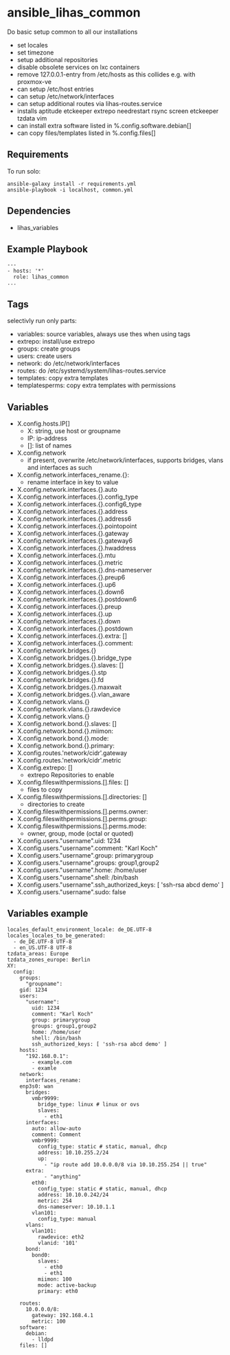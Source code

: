 # ansible_lihas_common
Do basic setup common to all our installations

* set locales
* set timezone
* setup additional repositories
* disable obsolete services on lxc containers
* remove 127.0.0.1-entry from /etc/hosts as this collides e.g. with proxmox-ve
* can setup /etc/host entries
* can setup /etc/network/interfaces
* can setup additional routes via lihas-routes.service
* installs aptitude etckeeper extrepo needrestart rsync screen etckeeper tzdata vim
* can install extra software listed in %.config.software.debian[]
* can copy files/templates listed in %.config.files[]

## Requirements

To run solo:
```
ansible-galaxy install -r requirements.yml
ansible-playbook -i localhost, common.yml
```

## Dependencies

* lihas_variables

## Example Playbook

```
---
- hosts: '*'
  role: lihas_common
...
```
## Tags
selectivly run only parts:
* variables: source variables, always use thes when using tags
* extrepo: install/use extrepo
* groups: create groups
* users: create users
* network: do /etc/network/interfaces
* routes: do /etc/systemd/system/lihas-routes.service
* templates: copy extra templates
* templatesperms: copy extra templates with permissions

## Variables
* X.config.hosts.IP[]
    * X: string, use host or groupname
    * IP: ip-address
    * []: list of names
* X.config.network
    * if present, overwrite /etc/network/interfaces, supports bridges, vlans and interfaces as such
* X.config.network.interfaces_rename.{}:
    * rename interface in key to value
* X.config.network.interfaces.{}.auto
* X.config.network.interfaces.{}.config_type
* X.config.network.interfaces.{}.config6_type
* X.config.network.interfaces.{}.address
* X.config.network.interfaces.{}.address6
* X.config.network.interfaces.{}.pointopoint
* X.config.network.interfaces.{}.gateway
* X.config.network.interfaces.{}.gateway6
* X.config.network.interfaces.{}.hwaddress
* X.config.network.interfaces.{}.mtu
* X.config.network.interfaces.{}.metric
* X.config.network.interfaces.{}.dns-nameserver
* X.config.network.interfaces.{}.preup6
* X.config.network.interfaces.{}.up6
* X.config.network.interfaces.{}.down6
* X.config.network.interfaces.{}.postdown6
* X.config.network.interfaces.{}.preup
* X.config.network.interfaces.{}.up
* X.config.network.interfaces.{}.down
* X.config.network.interfaces.{}.postdown
* X.config.network.interfaces.{}.extra: []
* X.config.network.interfaces.{}.comment:
* X.config.network.bridges.{}
* X.config.network.bridges.{}.bridge_type
* X.config.network.bridges.{}.slaves: []
* X.config.network.bridges.{}.stp
* X.config.network.bridges.{}.fd
* X.config.network.bridges.{}.maxwait
* X.config.network.bridges.{}.vlan_aware
* X.config.network.vlans.{}
* X.config.network.vlans.{}.rawdevice
* X.config.network.vlans.{}
* X.config.network.bond.{}.slaves: []
* X.config.network.bond.{}.miimon:
* X.config.network.bond.{}.mode:
* X.config.network.bond.{}.primary:
* X.config.routes.'network/cidr'.gateway
* X.config.routes.'network/cidr'.metric
* X.config.extrepo: []
    * extrepo Repositories to enable
* X.config.fileswithpermissions.[].files: []
    * files to copy
* X.config.fileswithpermissions.[].directories: []
    * directories to create
* X.config.fileswithpermissions.[].perms.owner:
* X.config.fileswithpermissions.[].perms.group:
* X.config.fileswithpermissions.[].perms.mode:
    * owner, group, mode (octal or quoted)
* X.config.users."username".uid: 1234
* X.config.users."username".comment: "Karl Koch"
* X.config.users."username".group: primarygroup
* X.config.users."username".groups: group1,group2
* X.config.users."username".home: /home/user
* X.config.users."username".shell: /bin/bash
* X.config.users."username".ssh_authorized_keys: [ 'ssh-rsa abcd demo' ]
* X.config.users."username".sudo: false

## Variables example
```
locales_default_environment_locale: de_DE.UTF-8
locales_locales_to_be_generated:
  - de_DE.UTF-8 UTF-8
  - en_US.UTF-8 UTF-8
tzdata_areas: Europe
tzdata_zones_europe: Berlin
XY:
  config:
    groups:
      "groupname":
	gid: 1234
    users:
      "username":
        uid: 1234
        comment: "Karl Koch"
        group: primarygroup
        groups: group1,group2
        home: /home/user
        shell: /bin/bash
        ssh_authorized_keys: [ 'ssh-rsa abcd demo' ]
    hosts:
      "192.168.0.1":
        - example.com
        - examle
    network:
      interfaces_rename:
	enp3s0: wan
      bridges:
        vmbr9999:
          bridge_type: linux # linux or ovs
          slaves:
            - eth1
      interfaces:
        auto: allow-auto
        comment: Comment
        vmbr9999:
          config_type: static # static, manual, dhcp
          address: 10.10.255.2/24
          up:
            - "ip route add 10.0.0.0/8 via 10.10.255.254 || true"
	  extra:
            - "anything"
        eth0:
          config_type: static # static, manual, dhcp
          address: 10.10.0.242/24
          metric: 254
          dns-nameserver: 10.10.1.1
        vlan101:
          config_type: manual
      vlans:
        vlan101:
          rawdevice: eth2
          vlanid: '101'
      bond:
        bond0:
          slaves:
            - eth0
            - eth1
          miimon: 100
          mode: active-backup
          primary: eth0

    routes:
      10.0.0.0/8:
        gateway: 192.168.4.1
        metric: 100
    software:
      debian:
        - lldpd
    files: []
```
